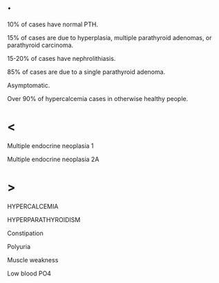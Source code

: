 # .

10% of cases have normal PTH.

15% of cases are due to hyperplasia, multiple parathyroid adenomas, or parathyroid carcinoma.

15-20% of cases have nephrolithiasis.

85% of cases are due to a single parathyroid adenoma.

Asymptomatic.

Over 90% of hypercalcemia cases in otherwise healthy people.

# <

Multiple endocrine neoplasia 1

Multiple endocrine neoplasia 2A

# >

HYPERCALCEMIA

HYPERPARATHYROIDISM

Constipation

Polyuria

Muscle weakness

Low blood PO4
